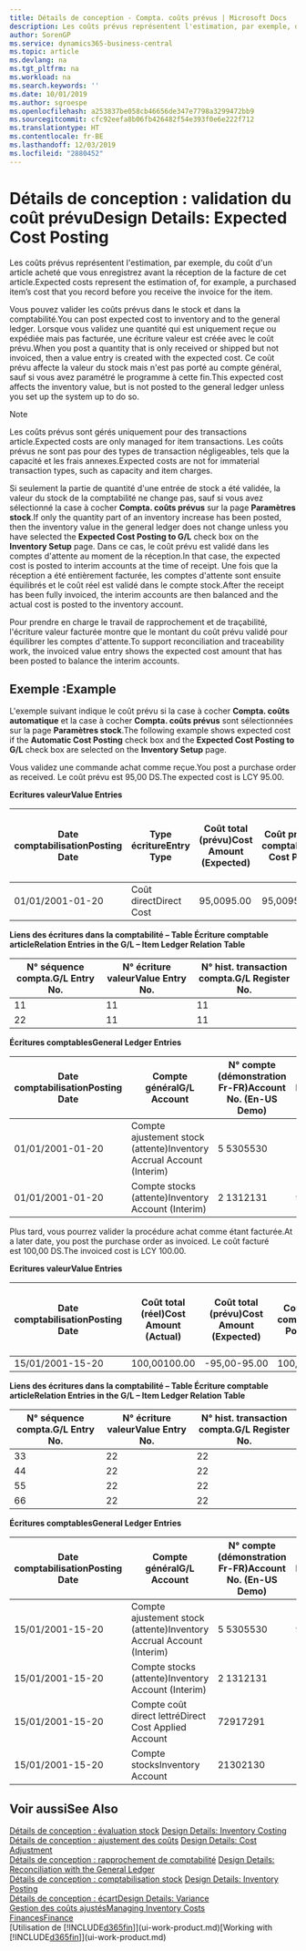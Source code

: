 ```yaml
---
title: Détails de conception - Compta. coûts prévus | Microsoft Docs
description: Les coûts prévus représentent l'estimation, par exemple, du coût d'un article acheté que vous enregistrez avant la réception de la facture de cet article.
author: SorenGP
ms.service: dynamics365-business-central
ms.topic: article
ms.devlang: na
ms.tgt_pltfrm: na
ms.workload: na
ms.search.keywords: ''
ms.date: 10/01/2019
ms.author: sgroespe
ms.openlocfilehash: a253837be058cb46656de347e7798a3299472bb9
ms.sourcegitcommit: cfc92eefa8b06fb426482f54e393f0e6e222f712
ms.translationtype: HT
ms.contentlocale: fr-BE
ms.lasthandoff: 12/03/2019
ms.locfileid: "2880452"
---
```

# <a name="design-details-expected-cost-posting"></a><span data-ttu-id="b8a65-103">Détails de conception : validation du coût prévu</span><span class="sxs-lookup"><span data-stu-id="b8a65-103">Design Details: Expected Cost Posting</span></span>
<span data-ttu-id="b8a65-104">Les coûts prévus représentent l'estimation, par exemple, du coût d'un article acheté que vous enregistrez avant la réception de la facture de cet article.</span><span class="sxs-lookup"><span data-stu-id="b8a65-104">Expected costs represent the estimation of, for example, a purchased item’s cost that you record before you receive the invoice for the item.</span></span>  

 <span data-ttu-id="b8a65-105">Vous pouvez valider les coûts prévus dans le stock et dans la comptabilité.</span><span class="sxs-lookup"><span data-stu-id="b8a65-105">You can post expected cost to inventory and to the general ledger.</span></span> <span data-ttu-id="b8a65-106">Lorsque vous validez une quantité qui est uniquement reçue ou expédiée mais pas facturée, une écriture valeur est créée avec le coût prévu.</span><span class="sxs-lookup"><span data-stu-id="b8a65-106">When you post a quantity that is only received or shipped but not invoiced, then a value entry is created with the expected cost.</span></span> <span data-ttu-id="b8a65-107">Ce coût prévu affecte la valeur du stock mais n'est pas porté au compte général, sauf si vous avez paramétré le programme à cette fin.</span><span class="sxs-lookup"><span data-stu-id="b8a65-107">This expected cost affects the inventory value, but is not posted to the general ledger unless you set up the system up to do so.</span></span>  

> [!NOTE]  
>  <span data-ttu-id="b8a65-108">Les coûts prévus sont gérés uniquement pour des transactions article.</span><span class="sxs-lookup"><span data-stu-id="b8a65-108">Expected costs are only managed for item transactions.</span></span> <span data-ttu-id="b8a65-109">Les coûts prévus ne sont pas pour des types de transaction négligeables, tels que la capacité et les frais annexes.</span><span class="sxs-lookup"><span data-stu-id="b8a65-109">Expected costs are not for immaterial transaction types, such as capacity and item charges.</span></span>  

 <span data-ttu-id="b8a65-110">Si seulement la partie de quantité d'une entrée de stock a été validée, la valeur du stock de la comptabilité ne change pas, sauf si vous avez sélectionné la case à cocher **Compta. coûts prévus** sur la page **Paramètres stock**.</span><span class="sxs-lookup"><span data-stu-id="b8a65-110">If only the quantity part of an inventory increase has been posted, then the inventory value in the general ledger does not change unless you have selected the **Expected Cost Posting to G/L** check box on the **Inventory Setup** page.</span></span> <span data-ttu-id="b8a65-111">Dans ce cas, le coût prévu est validé dans les comptes d'attente au moment de la réception.</span><span class="sxs-lookup"><span data-stu-id="b8a65-111">In that case, the expected cost is posted to interim accounts at the time of receipt.</span></span> <span data-ttu-id="b8a65-112">Une fois que la réception a été entièrement facturée, les comptes d'attente sont ensuite équilibrés et le coût réel est validé dans le compte stock.</span><span class="sxs-lookup"><span data-stu-id="b8a65-112">After the receipt has been fully invoiced, the interim accounts are then balanced and the actual cost is posted to the inventory account.</span></span>  

 <span data-ttu-id="b8a65-113">Pour prendre en charge le travail de rapprochement et de traçabilité, l'écriture valeur facturée montre que le montant du coût prévu validé pour équilibrer les comptes d'attente.</span><span class="sxs-lookup"><span data-stu-id="b8a65-113">To support reconciliation and traceability work, the invoiced value entry shows the expected cost amount that has been posted to balance the interim accounts.</span></span>  

## <a name="example"></a><span data-ttu-id="b8a65-114">Exemple :</span><span class="sxs-lookup"><span data-stu-id="b8a65-114">Example</span></span>  
 <span data-ttu-id="b8a65-115">L'exemple suivant indique le coût prévu si la case à cocher **Compta. coûts automatique** et la case à cocher **Compta. coûts prévus** sont sélectionnées sur la page **Paramètres stock**.</span><span class="sxs-lookup"><span data-stu-id="b8a65-115">The following example shows expected cost if the **Automatic Cost Posting** check box and the **Expected Cost Posting to G/L** check box are selected on the **Inventory Setup** page.</span></span>  

 <span data-ttu-id="b8a65-116">Vous validez une commande achat comme reçue.</span><span class="sxs-lookup"><span data-stu-id="b8a65-116">You post a purchase order as received.</span></span> <span data-ttu-id="b8a65-117">Le coût prévu est 95,00 DS.</span><span class="sxs-lookup"><span data-stu-id="b8a65-117">The expected cost is LCY 95.00.</span></span>  

 <span data-ttu-id="b8a65-118">**Ecritures valeur**</span><span class="sxs-lookup"><span data-stu-id="b8a65-118">**Value Entries**</span></span>  

|<span data-ttu-id="b8a65-119">Date comptabilisation</span><span class="sxs-lookup"><span data-stu-id="b8a65-119">Posting Date</span></span>|<span data-ttu-id="b8a65-120">Type écriture</span><span class="sxs-lookup"><span data-stu-id="b8a65-120">Entry Type</span></span>|<span data-ttu-id="b8a65-121">Coût total (prévu)</span><span class="sxs-lookup"><span data-stu-id="b8a65-121">Cost Amount (Expected)</span></span>|<span data-ttu-id="b8a65-122">Coût prévu validé en comptabilité</span><span class="sxs-lookup"><span data-stu-id="b8a65-122">Expected Cost Posted to G/L</span></span>|<span data-ttu-id="b8a65-123">Coût prévu</span><span class="sxs-lookup"><span data-stu-id="b8a65-123">Expected Cost</span></span>|<span data-ttu-id="b8a65-124">N° écriture comptable article</span><span class="sxs-lookup"><span data-stu-id="b8a65-124">Item Ledger Entry No.</span></span>|<span data-ttu-id="b8a65-125">Numéro de la séquence</span><span class="sxs-lookup"><span data-stu-id="b8a65-125">Entry No.</span></span>|  
|------------------|----------------|------------------------------|----------------------------------|-------------------|---------------------------|---------------|  
|<span data-ttu-id="b8a65-126">01/01/20</span><span class="sxs-lookup"><span data-stu-id="b8a65-126">01-01-20</span></span>|<span data-ttu-id="b8a65-127">Coût direct</span><span class="sxs-lookup"><span data-stu-id="b8a65-127">Direct Cost</span></span>|<span data-ttu-id="b8a65-128">95,00</span><span class="sxs-lookup"><span data-stu-id="b8a65-128">95.00</span></span>|<span data-ttu-id="b8a65-129">95,00</span><span class="sxs-lookup"><span data-stu-id="b8a65-129">95.00</span></span>|<span data-ttu-id="b8a65-130">Oui</span><span class="sxs-lookup"><span data-stu-id="b8a65-130">Yes</span></span>|<span data-ttu-id="b8a65-131">1</span><span class="sxs-lookup"><span data-stu-id="b8a65-131">1</span></span>|<span data-ttu-id="b8a65-132">1</span><span class="sxs-lookup"><span data-stu-id="b8a65-132">1</span></span>|  

 <span data-ttu-id="b8a65-133">**Liens des écritures dans la comptabilité – Table Écriture comptable article**</span><span class="sxs-lookup"><span data-stu-id="b8a65-133">**Relation Entries in the G/L – Item Ledger Relation Table**</span></span>  

|<span data-ttu-id="b8a65-134">N° séquence compta.</span><span class="sxs-lookup"><span data-stu-id="b8a65-134">G/L Entry No.</span></span>|<span data-ttu-id="b8a65-135">N° écriture valeur</span><span class="sxs-lookup"><span data-stu-id="b8a65-135">Value Entry No.</span></span>|<span data-ttu-id="b8a65-136">N° hist. transaction compta.</span><span class="sxs-lookup"><span data-stu-id="b8a65-136">G/L Register No.</span></span>|  
|--------------------|---------------------|-----------------------|  
|<span data-ttu-id="b8a65-137">1</span><span class="sxs-lookup"><span data-stu-id="b8a65-137">1</span></span>|<span data-ttu-id="b8a65-138">1</span><span class="sxs-lookup"><span data-stu-id="b8a65-138">1</span></span>|<span data-ttu-id="b8a65-139">1</span><span class="sxs-lookup"><span data-stu-id="b8a65-139">1</span></span>|  
|<span data-ttu-id="b8a65-140">2</span><span class="sxs-lookup"><span data-stu-id="b8a65-140">2</span></span>|<span data-ttu-id="b8a65-141">1</span><span class="sxs-lookup"><span data-stu-id="b8a65-141">1</span></span>|<span data-ttu-id="b8a65-142">1</span><span class="sxs-lookup"><span data-stu-id="b8a65-142">1</span></span>|  

 <span data-ttu-id="b8a65-143">**Écritures comptables**</span><span class="sxs-lookup"><span data-stu-id="b8a65-143">**General Ledger Entries**</span></span>  

|<span data-ttu-id="b8a65-144">Date comptabilisation</span><span class="sxs-lookup"><span data-stu-id="b8a65-144">Posting Date</span></span>|<span data-ttu-id="b8a65-145">Compte général</span><span class="sxs-lookup"><span data-stu-id="b8a65-145">G/L Account</span></span>|<span data-ttu-id="b8a65-146">N° compte (démonstration Fr-FR)</span><span class="sxs-lookup"><span data-stu-id="b8a65-146">Account No. (En-US Demo)</span></span>|<span data-ttu-id="b8a65-147">Montant</span><span class="sxs-lookup"><span data-stu-id="b8a65-147">Amount</span></span>|<span data-ttu-id="b8a65-148">Numéro de la séquence</span><span class="sxs-lookup"><span data-stu-id="b8a65-148">Entry No.</span></span>|  
|------------------|------------------|---------------------------------|------------|---------------|  
|<span data-ttu-id="b8a65-149">01/01/20</span><span class="sxs-lookup"><span data-stu-id="b8a65-149">01-01-20</span></span>|<span data-ttu-id="b8a65-150">Compte ajustement stock (attente)</span><span class="sxs-lookup"><span data-stu-id="b8a65-150">Inventory Accrual Account (Interim)</span></span>|<span data-ttu-id="b8a65-151">5 530</span><span class="sxs-lookup"><span data-stu-id="b8a65-151">5530</span></span>|<span data-ttu-id="b8a65-152">-95,00</span><span class="sxs-lookup"><span data-stu-id="b8a65-152">-95.00</span></span>|<span data-ttu-id="b8a65-153">2</span><span class="sxs-lookup"><span data-stu-id="b8a65-153">2</span></span>|  
|<span data-ttu-id="b8a65-154">01/01/20</span><span class="sxs-lookup"><span data-stu-id="b8a65-154">01-01-20</span></span>|<span data-ttu-id="b8a65-155">Compte stocks (attente)</span><span class="sxs-lookup"><span data-stu-id="b8a65-155">Inventory Account (Interim)</span></span>|<span data-ttu-id="b8a65-156">2 131</span><span class="sxs-lookup"><span data-stu-id="b8a65-156">2131</span></span>|<span data-ttu-id="b8a65-157">95,00</span><span class="sxs-lookup"><span data-stu-id="b8a65-157">95.00</span></span>|<span data-ttu-id="b8a65-158">1</span><span class="sxs-lookup"><span data-stu-id="b8a65-158">1</span></span>|  

 <span data-ttu-id="b8a65-159">Plus tard, vous pourrez valider la procédure achat comme étant facturée.</span><span class="sxs-lookup"><span data-stu-id="b8a65-159">At a later date, you post the purchase order as invoiced.</span></span> <span data-ttu-id="b8a65-160">Le coût facturé est 100,00 DS.</span><span class="sxs-lookup"><span data-stu-id="b8a65-160">The invoiced cost is LCY 100.00.</span></span>  

 <span data-ttu-id="b8a65-161">**Ecritures valeur**</span><span class="sxs-lookup"><span data-stu-id="b8a65-161">**Value Entries**</span></span>  

|<span data-ttu-id="b8a65-162">Date comptabilisation</span><span class="sxs-lookup"><span data-stu-id="b8a65-162">Posting Date</span></span>|<span data-ttu-id="b8a65-163">Coût total (réel)</span><span class="sxs-lookup"><span data-stu-id="b8a65-163">Cost Amount (Actual)</span></span>|<span data-ttu-id="b8a65-164">Coût total (prévu)</span><span class="sxs-lookup"><span data-stu-id="b8a65-164">Cost Amount (Expected)</span></span>|<span data-ttu-id="b8a65-165">Coût validé en comptabilité</span><span class="sxs-lookup"><span data-stu-id="b8a65-165">Cost Posted to G/L</span></span>|<span data-ttu-id="b8a65-166">Coût prévu</span><span class="sxs-lookup"><span data-stu-id="b8a65-166">Expected Cost</span></span>|<span data-ttu-id="b8a65-167">N° écriture comptable article</span><span class="sxs-lookup"><span data-stu-id="b8a65-167">Item Ledger Entry No.</span></span>|<span data-ttu-id="b8a65-168">Numéro de la séquence</span><span class="sxs-lookup"><span data-stu-id="b8a65-168">Entry No.</span></span>|  
|------------------|----------------------------|------------------------------|-------------------------|-------------------|---------------------------|---------------|  
|<span data-ttu-id="b8a65-169">15/01/20</span><span class="sxs-lookup"><span data-stu-id="b8a65-169">01-15-20</span></span>|<span data-ttu-id="b8a65-170">100,00</span><span class="sxs-lookup"><span data-stu-id="b8a65-170">100.00</span></span>|<span data-ttu-id="b8a65-171">-95,00</span><span class="sxs-lookup"><span data-stu-id="b8a65-171">-95.00</span></span>|<span data-ttu-id="b8a65-172">100,00</span><span class="sxs-lookup"><span data-stu-id="b8a65-172">100.00</span></span>|<span data-ttu-id="b8a65-173">Non</span><span class="sxs-lookup"><span data-stu-id="b8a65-173">No</span></span>|<span data-ttu-id="b8a65-174">1</span><span class="sxs-lookup"><span data-stu-id="b8a65-174">1</span></span>|<span data-ttu-id="b8a65-175">2</span><span class="sxs-lookup"><span data-stu-id="b8a65-175">2</span></span>|  

 <span data-ttu-id="b8a65-176">**Liens des écritures dans la comptabilité – Table Écriture comptable article**</span><span class="sxs-lookup"><span data-stu-id="b8a65-176">**Relation Entries in the G/L – Item Ledger Relation Table**</span></span>  

|<span data-ttu-id="b8a65-177">N° séquence compta.</span><span class="sxs-lookup"><span data-stu-id="b8a65-177">G/L Entry No.</span></span>|<span data-ttu-id="b8a65-178">N° écriture valeur</span><span class="sxs-lookup"><span data-stu-id="b8a65-178">Value Entry No.</span></span>|<span data-ttu-id="b8a65-179">N° hist. transaction compta.</span><span class="sxs-lookup"><span data-stu-id="b8a65-179">G/L Register No.</span></span>|  
|--------------------|---------------------|-----------------------|  
|<span data-ttu-id="b8a65-180">3</span><span class="sxs-lookup"><span data-stu-id="b8a65-180">3</span></span>|<span data-ttu-id="b8a65-181">2</span><span class="sxs-lookup"><span data-stu-id="b8a65-181">2</span></span>|<span data-ttu-id="b8a65-182">2</span><span class="sxs-lookup"><span data-stu-id="b8a65-182">2</span></span>|  
|<span data-ttu-id="b8a65-183">4</span><span class="sxs-lookup"><span data-stu-id="b8a65-183">4</span></span>|<span data-ttu-id="b8a65-184">2</span><span class="sxs-lookup"><span data-stu-id="b8a65-184">2</span></span>|<span data-ttu-id="b8a65-185">2</span><span class="sxs-lookup"><span data-stu-id="b8a65-185">2</span></span>|  
|<span data-ttu-id="b8a65-186">5</span><span class="sxs-lookup"><span data-stu-id="b8a65-186">5</span></span>|<span data-ttu-id="b8a65-187">2</span><span class="sxs-lookup"><span data-stu-id="b8a65-187">2</span></span>|<span data-ttu-id="b8a65-188">2</span><span class="sxs-lookup"><span data-stu-id="b8a65-188">2</span></span>|  
|<span data-ttu-id="b8a65-189">6</span><span class="sxs-lookup"><span data-stu-id="b8a65-189">6</span></span>|<span data-ttu-id="b8a65-190">2</span><span class="sxs-lookup"><span data-stu-id="b8a65-190">2</span></span>|<span data-ttu-id="b8a65-191">2</span><span class="sxs-lookup"><span data-stu-id="b8a65-191">2</span></span>|  

 <span data-ttu-id="b8a65-192">**Écritures comptables**</span><span class="sxs-lookup"><span data-stu-id="b8a65-192">**General Ledger Entries**</span></span>  

|<span data-ttu-id="b8a65-193">Date comptabilisation</span><span class="sxs-lookup"><span data-stu-id="b8a65-193">Posting Date</span></span>|<span data-ttu-id="b8a65-194">Compte général</span><span class="sxs-lookup"><span data-stu-id="b8a65-194">G/L Account</span></span>|<span data-ttu-id="b8a65-195">N° compte (démonstration Fr-FR)</span><span class="sxs-lookup"><span data-stu-id="b8a65-195">Account No. (En-US Demo)</span></span>|<span data-ttu-id="b8a65-196">Montant</span><span class="sxs-lookup"><span data-stu-id="b8a65-196">Amount</span></span>|<span data-ttu-id="b8a65-197">Numéro de la séquence</span><span class="sxs-lookup"><span data-stu-id="b8a65-197">Entry No.</span></span>|  
|------------------|------------------|---------------------------------|------------|---------------|  
|<span data-ttu-id="b8a65-198">15/01/20</span><span class="sxs-lookup"><span data-stu-id="b8a65-198">01-15-20</span></span>|<span data-ttu-id="b8a65-199">Compte ajustement stock (attente)</span><span class="sxs-lookup"><span data-stu-id="b8a65-199">Inventory Accrual Account (Interim)</span></span>|<span data-ttu-id="b8a65-200">5 530</span><span class="sxs-lookup"><span data-stu-id="b8a65-200">5530</span></span>|<span data-ttu-id="b8a65-201">95,00</span><span class="sxs-lookup"><span data-stu-id="b8a65-201">95.00</span></span>|<span data-ttu-id="b8a65-202">4</span><span class="sxs-lookup"><span data-stu-id="b8a65-202">4</span></span>|  
|<span data-ttu-id="b8a65-203">15/01/20</span><span class="sxs-lookup"><span data-stu-id="b8a65-203">01-15-20</span></span>|<span data-ttu-id="b8a65-204">Compte stocks (attente)</span><span class="sxs-lookup"><span data-stu-id="b8a65-204">Inventory Account (Interim)</span></span>|<span data-ttu-id="b8a65-205">2 131</span><span class="sxs-lookup"><span data-stu-id="b8a65-205">2131</span></span>|<span data-ttu-id="b8a65-206">-95,00</span><span class="sxs-lookup"><span data-stu-id="b8a65-206">-95.00</span></span>|<span data-ttu-id="b8a65-207">3</span><span class="sxs-lookup"><span data-stu-id="b8a65-207">3</span></span>|  
|<span data-ttu-id="b8a65-208">15/01/20</span><span class="sxs-lookup"><span data-stu-id="b8a65-208">01-15-20</span></span>|<span data-ttu-id="b8a65-209">Compte coût direct lettré</span><span class="sxs-lookup"><span data-stu-id="b8a65-209">Direct Cost Applied Account</span></span>|<span data-ttu-id="b8a65-210">7291</span><span class="sxs-lookup"><span data-stu-id="b8a65-210">7291</span></span>|<span data-ttu-id="b8a65-211">-100</span><span class="sxs-lookup"><span data-stu-id="b8a65-211">-100</span></span>|<span data-ttu-id="b8a65-212">6</span><span class="sxs-lookup"><span data-stu-id="b8a65-212">6</span></span>|  
|<span data-ttu-id="b8a65-213">15/01/20</span><span class="sxs-lookup"><span data-stu-id="b8a65-213">01-15-20</span></span>|<span data-ttu-id="b8a65-214">Compte stocks</span><span class="sxs-lookup"><span data-stu-id="b8a65-214">Inventory Account</span></span>|<span data-ttu-id="b8a65-215">2130</span><span class="sxs-lookup"><span data-stu-id="b8a65-215">2130</span></span>|<span data-ttu-id="b8a65-216">100</span><span class="sxs-lookup"><span data-stu-id="b8a65-216">100</span></span>|<span data-ttu-id="b8a65-217">5</span><span class="sxs-lookup"><span data-stu-id="b8a65-217">5</span></span>|  

## <a name="see-also"></a><span data-ttu-id="b8a65-218">Voir aussi</span><span class="sxs-lookup"><span data-stu-id="b8a65-218">See Also</span></span>
 <span data-ttu-id="b8a65-219">[Détails de conception : évaluation stock](design-details-inventory-costing.md) </span><span class="sxs-lookup"><span data-stu-id="b8a65-219">[Design Details: Inventory Costing](design-details-inventory-costing.md) </span></span>  
 <span data-ttu-id="b8a65-220">[Détails de conception : ajustement des coûts](design-details-cost-adjustment.md) </span><span class="sxs-lookup"><span data-stu-id="b8a65-220">[Design Details: Cost Adjustment](design-details-cost-adjustment.md) </span></span>  
 <span data-ttu-id="b8a65-221">[Détails de conception : rapprochement de comptabilité](design-details-reconciliation-with-the-general-ledger.md) </span><span class="sxs-lookup"><span data-stu-id="b8a65-221">[Design Details: Reconciliation with the General Ledger](design-details-reconciliation-with-the-general-ledger.md) </span></span>  
 <span data-ttu-id="b8a65-222">[Détails de conception : comptabilisation stock](design-details-inventory-posting.md) </span><span class="sxs-lookup"><span data-stu-id="b8a65-222">[Design Details: Inventory Posting](design-details-inventory-posting.md) </span></span>  
 [<span data-ttu-id="b8a65-223">Détails de conception : écart</span><span class="sxs-lookup"><span data-stu-id="b8a65-223">Design Details: Variance</span></span>](design-details-variance.md)  
 [<span data-ttu-id="b8a65-224">Gestion des coûts ajustés</span><span class="sxs-lookup"><span data-stu-id="b8a65-224">Managing Inventory Costs</span></span>](finance-manage-inventory-costs.md)  
 [<span data-ttu-id="b8a65-225">Finances</span><span class="sxs-lookup"><span data-stu-id="b8a65-225">Finance</span></span>](finance.md)  
 <span data-ttu-id="b8a65-226">[Utilisation de [!INCLUDE[d365fin](includes/d365fin_md.md)]](ui-work-product.md)</span><span class="sxs-lookup"><span data-stu-id="b8a65-226">[Working with [!INCLUDE[d365fin](includes/d365fin_md.md)]](ui-work-product.md)</span></span>
